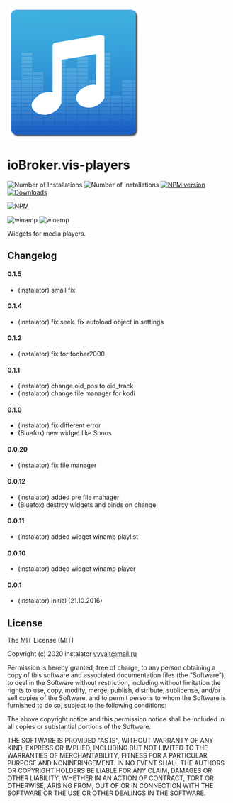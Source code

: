 ![Logo](admin/players.png)
# ioBroker.vis-players
![Number of Installations](http://iobroker.live/badges/vis-players-installed.svg) ![Number of Installations](http://iobroker.live/badges/vis-players-stable.svg) 
[![NPM version](https://img.shields.io/npm/v/iobroker.vis-players.svg)](https://www.npmjs.com/package/iobroker.vis-players)
[![Downloads](https://img.shields.io/npm/dm/iobroker.vis-players.svg)](https://www.npmjs.com/package/iobroker.vis-players)

[![NPM](https://nodei.co/npm/iobroker.vis-players.png?downloads=true)](https://nodei.co/npm/iobroker.vis-players/)

![winamp](/widgets/players/img/winamp.png)
![winamp](/widgets/players/img/sonos.png)


Widgets for media players.

## Changelog

#### 0.1.5
* (instalator) small fix

#### 0.1.4
* (instalator) fix seek. fix autoload object in settings

#### 0.1.2
* (instalator) fix for foobar2000

#### 0.1.1
* (instalator) change oid_pos to oid_track
* (instalator) change file manager for kodi

#### 0.1.0
* (instalator) fix different error
* (Bluefox) new widget like Sonos

#### 0.0.20
* (instalator) fix file manager

#### 0.0.12
* (instalator) added pre file mahager
* (Bluefox) destroy widgets and binds on change

#### 0.0.11
* (instalator) added widget winamp playlist

#### 0.0.10
* (instalator) added widget winamp player

#### 0.0.1
* (instalator) initial (21.10.2016)

## License
The MIT License (MIT)

Copyright (c) 2020 instalator <vvvalt@mail.ru>

Permission is hereby granted, free of charge, to any person obtaining a copy
of this software and associated documentation files (the "Software"), to deal
in the Software without restriction, including without limitation the rights
to use, copy, modify, merge, publish, distribute, sublicense, and/or sell
copies of the Software, and to permit persons to whom the Software is
furnished to do so, subject to the following conditions:

The above copyright notice and this permission notice shall be included in all
copies or substantial portions of the Software.

THE SOFTWARE IS PROVIDED "AS IS", WITHOUT WARRANTY OF ANY KIND, EXPRESS OR
IMPLIED, INCLUDING BUT NOT LIMITED TO THE WARRANTIES OF MERCHANTABILITY,
FITNESS FOR A PARTICULAR PURPOSE AND NONINFRINGEMENT. IN NO EVENT SHALL THE
AUTHORS OR COPYRIGHT HOLDERS BE LIABLE FOR ANY CLAIM, DAMAGES OR OTHER
LIABILITY, WHETHER IN AN ACTION OF CONTRACT, TORT OR OTHERWISE, ARISING FROM,
OUT OF OR IN CONNECTION WITH THE SOFTWARE OR THE USE OR OTHER DEALINGS IN THE
SOFTWARE.

